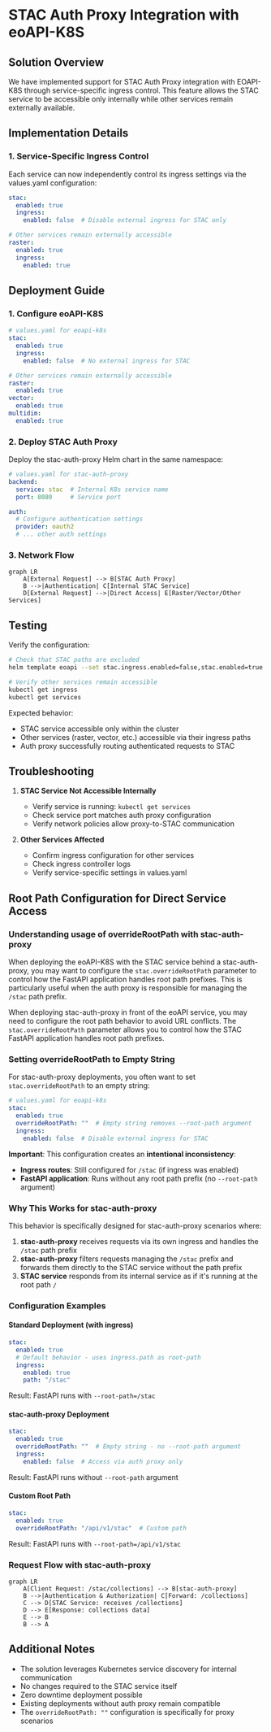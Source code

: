 # STAC Auth Proxy Integration with eoAPI-K8S

## Solution Overview

We have implemented support for STAC Auth Proxy integration with EOAPI-K8S through service-specific ingress control. This feature allows the STAC service to be accessible only internally while other services remain externally available.

## Implementation Details

### 1. Service-Specific Ingress Control

Each service can now independently control its ingress settings via the values.yaml configuration:

```yaml
stac:
  enabled: true
  ingress:
    enabled: false  # Disable external ingress for STAC only

# Other services remain externally accessible
raster:
  enabled: true
  ingress:
    enabled: true
```

## Deployment Guide

### 1. Configure eoAPI-K8S

```yaml
# values.yaml for eoapi-k8s
stac:
  enabled: true
  ingress:
    enabled: false  # No external ingress for STAC

# Other services remain externally accessible
raster:
  enabled: true
vector:
  enabled: true
multidim:
  enabled: true
```

### 2. Deploy STAC Auth Proxy

Deploy the stac-auth-proxy Helm chart in the same namespace:

```yaml
# values.yaml for stac-auth-proxy
backend:
  service: stac  # Internal K8s service name
  port: 8080     # Service port

auth:
  # Configure authentication settings
  provider: oauth2
  # ... other auth settings
```

### 3. Network Flow

```mermaid
graph LR
    A[External Request] --> B[STAC Auth Proxy]
    B -->|Authentication| C[Internal STAC Service]
    D[External Request] -->|Direct Access| E[Raster/Vector/Other Services]
```

## Testing

Verify the configuration:

```bash
# Check that STAC paths are excluded
helm template eoapi --set stac.ingress.enabled=false,stac.enabled=true -f values.yaml

# Verify other services remain accessible
kubectl get ingress
kubectl get services
```

Expected behavior:
- STAC service accessible only within the cluster
- Other services (raster, vector, etc.) accessible via their ingress paths
- Auth proxy successfully routing authenticated requests to STAC

## Troubleshooting

1. **STAC Service Not Accessible Internally**
   - Verify service is running: `kubectl get services`
   - Check service port matches auth proxy configuration
   - Verify network policies allow proxy-to-STAC communication

2. **Other Services Affected**
   - Confirm ingress configuration for other services
   - Check ingress controller logs
   - Verify service-specific settings in values.yaml

## Root Path Configuration for Direct Service Access

### Understanding usage of overrideRootPath with stac-auth-proxy

When deploying the eoAPI-K8S with the STAC service behind a stac-auth-proxy, you may want to configure the `stac.overrideRootPath` parameter to control how the FastAPI application handles root path prefixes. This is particularly useful when the auth proxy is responsible for managing the `/stac` path prefix.

When deploying stac-auth-proxy in front of the eoAPI service, you may need to configure the root path behavior to avoid URL conflicts. The `stac.overrideRootPath` parameter allows you to control how the STAC FastAPI application handles root path prefixes.

### Setting overrideRootPath to Empty String

For stac-auth-proxy deployments, you often want to set `stac.overrideRootPath` to an empty string:

```yaml
# values.yaml for eoapi-k8s
stac:
  enabled: true
  overrideRootPath: ""  # Empty string removes --root-path argument
  ingress:
    enabled: false  # Disable external ingress for STAC
```

**Important**: This configuration creates an **intentional inconsistency**:

- **Ingress routes**: Still configured for `/stac` (if ingress was enabled)
- **FastAPI application**: Runs without any root path prefix (no `--root-path` argument)

### Why This Works for stac-auth-proxy

This behavior is specifically designed for stac-auth-proxy scenarios where:

1. **stac-auth-proxy** receives requests via its own ingress and handles the `/stac` path prefix
2. **stac-auth-proxy** filters requests managing the `/stac` prefix and forwards them directly to the STAC service without the path prefix
3. **STAC service** responds from its internal service as if it's running at the root path `/`

### Configuration Examples

#### Standard Deployment (with ingress)

```yaml
stac:
  enabled: true
  # Default behavior - uses ingress.path as root-path
  ingress:
    enabled: true
    path: "/stac"
```

Result: FastAPI runs with `--root-path=/stac`

#### stac-auth-proxy Deployment

```yaml
stac:
  enabled: true
  overrideRootPath: ""  # Empty string - no --root-path argument
  ingress:
    enabled: false  # Access via auth proxy only
```

Result: FastAPI runs without `--root-path` argument

#### Custom Root Path

```yaml
stac:
  enabled: true
  overrideRootPath: "/api/v1/stac"  # Custom path
```

Result: FastAPI runs with `--root-path=/api/v1/stac`

### Request Flow with stac-auth-proxy

```mermaid
graph LR
    A[Client Request: /stac/collections] --> B[stac-auth-proxy]
    B -->|Authentication & Authorization| C[Forward: /collections]
    C --> D[STAC Service: receives /collections]
    D --> E[Response: collections data]
    E --> B
    B --> A
```

## Additional Notes

- The solution leverages Kubernetes service discovery for internal communication
- No changes required to the STAC service itself
- Zero downtime deployment possible
- Existing deployments without auth proxy remain compatible
- The `overrideRootPath: ""` configuration is specifically for proxy scenarios
